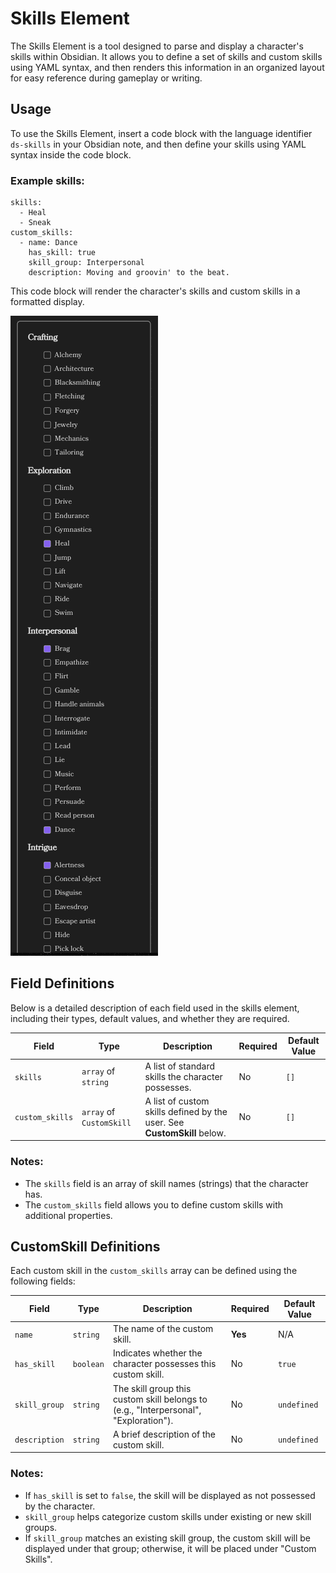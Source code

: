 # Skills Element

The Skills Element is a tool designed to parse and display a character's skills within Obsidian. It allows you to 
define a set of skills and custom skills using YAML syntax, and then renders this information in an organized layout 
for easy reference during gameplay or writing.

## Usage

To use the Skills Element, insert a code block with the language identifier `ds-skills` in your Obsidian note, and then 
define your skills using YAML syntax inside the code block.

### Example skills:

~~~ds-skills
skills:
  - Heal
  - Sneak
custom_skills:
  - name: Dance
    has_skill: true
    skill_group: Interpersonal
    description: Moving and groovin' to the beat. 
~~~

This code block will render the character's skills and custom skills in a formatted display.

![Skills](Media/skills.png)

## Field Definitions

Below is a detailed description of each field used in the skills element, including their types, default values, and whether they are required.

| Field           | Type                     | Description                                                             | Required | Default Value |
|-----------------|--------------------------|-------------------------------------------------------------------------|----------|---------------|
| `skills`        | `array` of `string`      | A list of standard skills the character possesses.                      | No       | `[]`          |
| `custom_skills` | `array` of `CustomSkill` | A list of custom skills defined by the user. See **CustomSkill** below. | No       | `[]`          |

### Notes:

- The `skills` field is an array of skill names (strings) that the character has.
- The `custom_skills` field allows you to define custom skills with additional properties.

## CustomSkill Definitions

Each custom skill in the `custom_skills` array can be defined using the following fields:

| Field         | Type      | Description                                                                          | Required | Default Value |
|---------------|-----------|--------------------------------------------------------------------------------------|----------|---------------|
| `name`        | `string`  | The name of the custom skill.                                                        | **Yes**  | N/A           |
| `has_skill`   | `boolean` | Indicates whether the character possesses this custom skill.                         | No       | `true`        |
| `skill_group` | `string`  | The skill group this custom skill belongs to (e.g., "Interpersonal", "Exploration"). | No       | `undefined`   |
| `description` | `string`  | A brief description of the custom skill.                                             | No       | `undefined`   |

### Notes:

- If `has_skill` is set to `false`, the skill will be displayed as not possessed by the character.
- `skill_group` helps categorize custom skills under existing or new skill groups.
- If `skill_group` matches an existing skill group, the custom skill will be displayed under that group; otherwise, it will be placed under "Custom Skills".

